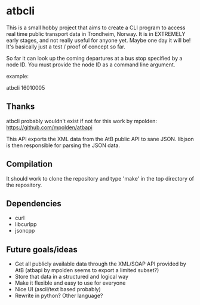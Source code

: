# atbcli

This is a small hobby project that aims to create a CLI program to access real time public transport data in Trondheim, Norway.
It is in EXTREMELY early stages, and not really useful for anyone yet. Maybe one day it will be!
It's basically just a test / proof of concept so far.

So far it can look up the coming departures at a bus stop specified by a node ID.
You must provide the node ID as a command line argument.

example:

atbcli 16010005

## Thanks
atbcli probably wouldn't exist if not for this work by mpolden:
https://github.com/mpolden/atbapi

This API exports the XML data from the AtB public API to sane JSON.
libjson is then responsible for parsing the JSON data.

## Compilation
It should work to clone the repository and type 'make' in the top directory of the repository.

## Dependencies
* curl
* libcurlpp
* jsoncpp

## Future goals/ideas
* Get all publicly available data through the XML/SOAP API provided by AtB (atbapi by mpolden seems to export a limited subset?)
* Store that data in a structured and logical way
* Make it flexible and easy to use for everyone
* Nice UI (ascii/text based probably)
* Rewrite in python? Other language?
